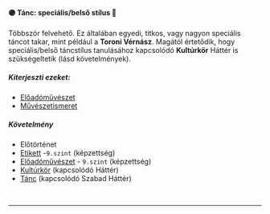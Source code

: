 #### 🟣 Tánc: speciális/belső stílus 🔁

Többször felvehető. Ez általában egyedi, titkos, vagy nagyon speciális táncot takar, mint például a **Toroni Vérnász**. Magától értetődik, hogy speciális/belső táncstílus tanulásához kapcsolódó **Kultúrkör** Háttér is szükségeltetik (lásd követelmények).

##### Kiterjeszti ezeket:
- [Előadóművészet](../kepzettsegek/eloadomuveszet.md)
- [Művészetismeret](../kepzettsegek/muveszetismeret.md)

##### Követelmény
- Előtörténet
- [Etikett](../kepzettsegek/etikett.md) -`9.szint` (képzettség)
- [Előadóművészet](../kepzettsegek/eloadomuveszet.md) - `9.szint` (képzettség)
- [Kultúrkör](../hatterek.kiemelt/kulturkor.md) (kapcsolódó Háttér)
- [Tánc](tanc.md)  (kapcsolódó Szabad Háttér)

<br />

---
